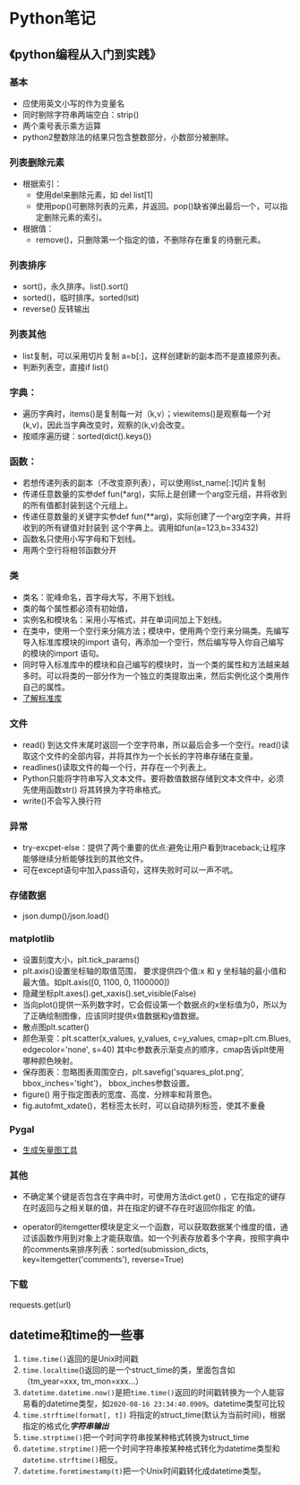 # Python笔记

## 《python编程从入门到实践》
### 基本
* 应使用英文小写的作为变量名
* 同时剔除字符串两端空白：strip()
* 两个乘号表示乘方运算
* python2整数除法的结果只包含整数部分，小数部分被删除。
### 列表删除元素
* 根据索引：
	* 使用del来删除元素，如 del list[1]
	* 使用pop()可删除列表的元素，并返回。pop()缺省弹出最后一个，可以指定删除元素的索引。
* 根据值：
	* remove()，只删除第一个指定的值，不删除存在重复的待删元素。
### 列表排序
* sort()，永久排序。list().sort()
* sorted()，临时排序。sorted(lsit)
* reverse() 反转输出

### 列表其他
* list复制，可以采用切片复制 a=b[:]，这样创建新的副本而不是直接原列表。
* 判断列表空，直接if list()

### 字典：
* 遍历字典时，items()是复制每一对（k,v）；viewitems()是观察每一个对(k,v)，因此当字典改变时，观察的(k,v)会改变。
* 按顺序遍历键：sorted(dict().keys())

### 函数：
* 若想传递列表的副本（不改变原列表），可以使用list_name[:]切片复制
* 传递任意数量的实参def fun(\*arg)，实际上是创建一个arg空元组，并将收到的所有值都封装到这个元组上。
* 传递任意数量的关键字实参def fun(\*\*arg)，实际创建了一个arg空字典，并将收到的所有键值对封装到 这个字典上。调用如fun(a=123,b=33432)
* 函数名只使用小写字母和下划线。
* 用两个空行将相邻函数分开

### 类
* 类名：驼峰命名，首字母大写，不用下划线。
* 类的每个属性都必须有初始值，
* 实例名和模块名：采用小写格式，并在单词间加上下划线。
* 在类中，使用一个空行来分隔方法；模块中，使用两个空行来分隔类。先编写导入标准库模块的import 语句，再添加一个空行，然后编写导入你自己编写的模块的import 语句。
* 同时导入标准库中的模块和自己编写的模块时，当一个类的属性和方法越来越多时。可以将类的一部分作为一个独立的类提取出来，然后实例化这个类用作自己的属性。
* [了解标准库](https://pymotw.com/3/)

### 文件
* read() 到达文件末尾时返回一个空字符串，所以最后会多一个空行。read()读取这个文件的全部内容，并将其作为一个长长的字符串存储在变量。
* readlines()读取文件的每一个行，并存在一个列表上。
* Python只能将字符串写入文本文件。要将数值数据存储到文本文件中，必须先使用函数str() 将其转换为字符串格式。
* write()不会写入换行符

### 异常
* try-excpet-else：提供了两个重要的优点:避免让用户看到traceback;让程序能够继续分析能够找到的其他文件。
* 可在except语句中加入pass语句，这样失败时可以一声不吭。

### 存储数据
* json.dump()/json.load()

### matplotlib
* 设置刻度大小，plt.tick_params()
* plt.axis()设置坐标轴的取值范围， 要求提供四个值:x 和 y 坐标轴的最小值和最大值。如plt.axis([0, 1100, 0, 1100000])
* 隐藏坐标plt.axes().get_xaxis().set_visible(False)
* 当向plot()提供一系列数字时，它会假设第一个数据点的x坐标值为0，所以为了正确绘制图像，应该同时提供x值数据和y值数据。
* 散点图plt.scatter()
* 颜色渐变：plt.scatter(x_values, y_values, c=y_values, cmap=plt.cm.Blues, edgecolor='none', s=40)  其中c参数表示渐变点的顺序，cmap告诉plt使用哪种颜色映射。
* 保存图表：忽略图表周围空白，plt.savefig('squares_plot.png', bbox_inches='tight')， bbox_inches参数设置。
* figure() 用于指定图表的宽度、高度、分辨率和背景色。
* fig.autofmt_xdate()，若标签太长时，可以自动排列标签，使其不重叠

### Pygal
* [生成矢量图工具](http://www.pygal.org/en/stable/index.html)

### 其他
* 不确定某个键是否包含在字典中时，可使用方法dict.get() ，它在指定的键存在时返回与之相关联的值，并在指定的键不存在时返回你指定 的值。

* operator的itemgetter模块是定义一个函数，可以获取数据某个维度的值，通过该函数作用到对象上才能获取值。如一个列表存放着多个字典，按照字典中的comments来排序列表：sorted(submission_dicts, key=itemgetter('comments'), reverse=True)

###  下载
requests.get(url)



## datetime和time的一些事

1. `time.time()`返回的是Unix时间戳
2. `time.localtime`()返回的是一个struct_time的类，里面包含如（tm_year=xxx, tm_mon=xxx...）
3. `datetime.datetime.now()`是把`time.time()`返回的时间戳转换为一个人能容易看的datetime类型，如`2020-08-16 23:34:40.0909`。datetime类型可比较
4. `time.strftime(format[, t])` 将指定的struct_time(默认为当前时间)，根据指定的格式化***字符串输出***
5. `time.strptime()`把一个时间字符串按某种格式转换为struct_time
6. `datetime.strptime()`把一个时间字符串按某种格式转化为datetime类型和`datetime.strftime()`相反。
7. `datetime.formtimestamp(t)`把一个Unix时间戳转化成datetime类型。




